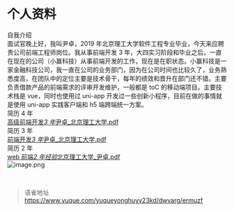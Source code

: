 # 个人资料
自我介绍  
面试官晚上好，我叫尹卓，2019 年北京理工大学软件工程专业毕业，今天来应聘贵公司前端工程师岗位。我从事前端开发 3 年，大四实习阶段和毕业之后，一直在现在的公司（小赢科技）从事前端开发的工作，现在是在职状态。小赢科技是一家金融科技公司，我一直在公司的业务部门，因为在公司时间也比较久了，业务熟悉度高，在团队中的定位主要是技术骨干，每年的绩效和晋升在部门还不错。主要负责借款产品的前端需求的评审开发维护，一般都是 toC 的移动端项目。主要技术栈是 vue，同时也使用过 uni-app 开发过一些创新小程序，目前在做的事情就是使用 uni-app 实践客户端和 h5 端跨端统一方案。  
简历 4 年  
[高级前端开发*3 年*尹卓\_北京理工大学.pdf](https://www.yuque.com/attachments/yuque/0/2023/pdf/1572912/1689496485455-321d2871-d16c-4870-8725-2d7edd80d21d.pdf?_lake_card=%7B%22src%22%3A%22https%3A%2F%2Fwww.yuque.com%2Fattachments%2Fyuque%2F0%2F2023%2Fpdf%2F1572912%2F1689496485455-321d2871-d16c-4870-8725-2d7edd80d21d.pdf%22%2C%22name%22%3A%22%E9%AB%98%E7%BA%A7%E5%89%8D%E7%AB%AF%E5%BC%80%E5%8F%91_3%E5%B9%B4_%E5%B0%B9%E5%8D%93_%E5%8C%97%E4%BA%AC%E7%90%86%E5%B7%A5%E5%A4%A7%E5%AD%A6.pdf%22%2C%22size%22%3A323979%2C%22ext%22%3A%22pdf%22%2C%22source%22%3A%22%22%2C%22status%22%3A%22done%22%2C%22download%22%3Atrue%2C%22taskId%22%3A%22uce8b71cf-7f39-4c35-82e9-6e4d98afd54%22%2C%22taskType%22%3A%22upload%22%2C%22type%22%3A%22application%2Fpdf%22%2C%22__spacing%22%3A%22both%22%2C%22id%22%3A%22ufce05147%22%2C%22margin%22%3A%7B%22top%22%3Atrue%2C%22bottom%22%3Atrue%7D%2C%22card%22%3A%22file%22%7D)  
简历 3 年  
[前端开发*3 年*尹卓\_北京理工大学.pdf](https://www.yuque.com/attachments/yuque/0/2022/pdf/1572912/1655304733788-b312dfe0-87d0-4469-9349-4881c3efce08.pdf?_lake_card=%7B%22src%22%3A%22https%3A%2F%2Fwww.yuque.com%2Fattachments%2Fyuque%2F0%2F2022%2Fpdf%2F1572912%2F1655304733788-b312dfe0-87d0-4469-9349-4881c3efce08.pdf%22%2C%22name%22%3A%22%E5%89%8D%E7%AB%AF%E5%BC%80%E5%8F%91_3%E5%B9%B4_%E5%B0%B9%E5%8D%93_%E5%8C%97%E4%BA%AC%E7%90%86%E5%B7%A5%E5%A4%A7%E5%AD%A6.pdf%22%2C%22size%22%3A101799%2C%22ext%22%3A%22pdf%22%2C%22source%22%3A%22%22%2C%22status%22%3A%22done%22%2C%22download%22%3Atrue%2C%22type%22%3A%22application%2Fpdf%22%2C%22taskId%22%3A%22u2e70998c-da17-446b-ad21-16149a89a8e%22%2C%22taskType%22%3A%22upload%22%2C%22__spacing%22%3A%22both%22%2C%22mode%22%3A%22title%22%2C%22id%22%3A%22u8771cff6%22%2C%22margin%22%3A%7B%22top%22%3Atrue%2C%22bottom%22%3Atrue%7D%2C%22card%22%3A%22file%22%7D)  
简历 2 年  
[web 前端*2 年经验*北京理工大学\_尹卓.pdf](https://www.yuque.com/attachments/yuque/0/2022/pdf/1572912/1655304673886-896a1417-baee-460f-b044-26c4b27cd8bd.pdf?_lake_card=%7B%22src%22%3A%22https%3A%2F%2Fwww.yuque.com%2Fattachments%2Fyuque%2F0%2F2022%2Fpdf%2F1572912%2F1655304673886-896a1417-baee-460f-b044-26c4b27cd8bd.pdf%22%2C%22name%22%3A%22web%E5%89%8D%E7%AB%AF_2%E5%B9%B4%E7%BB%8F%E9%AA%8C_%E5%8C%97%E4%BA%AC%E7%90%86%E5%B7%A5%E5%A4%A7%E5%AD%A6_%E5%B0%B9%E5%8D%93.pdf%22%2C%22size%22%3A66675%2C%22ext%22%3A%22pdf%22%2C%22source%22%3A%22%22%2C%22status%22%3A%22done%22%2C%22download%22%3Atrue%2C%22type%22%3A%22application%2Fpdf%22%2C%22taskId%22%3A%22u3f341a95-c751-4629-9813-dc34de28f30%22%2C%22taskType%22%3A%22upload%22%2C%22__spacing%22%3A%22both%22%2C%22mode%22%3A%22title%22%2C%22id%22%3A%22ucf54bfaf%22%2C%22margin%22%3A%7B%22top%22%3Atrue%2C%22bottom%22%3Atrue%7D%2C%22card%22%3A%22file%22%7D)  
![image.png](https://cdn.nlark.com/yuque/0/2022/png/1572912/1655304638150-af34cf5a-d3a9-4336-a73c-f435b36e7a5a.png#averageHue=%23f8f8f8&clientId=u6645bb18-b1cb-4&from=paste&id=ue08164f6&originHeight=14845&originWidth=16384&originalType=url&ratio=1&rotation=0&showTitle=false&size=9677958&status=done&style=none&taskId=ue2ce875c-4c7e-4b28-bf21-b3b99003274&title=)

<br>
  
> 语雀地址 https://www.yuque.com/yuqueyonghuyv23kd/dwvarg/ermuzf